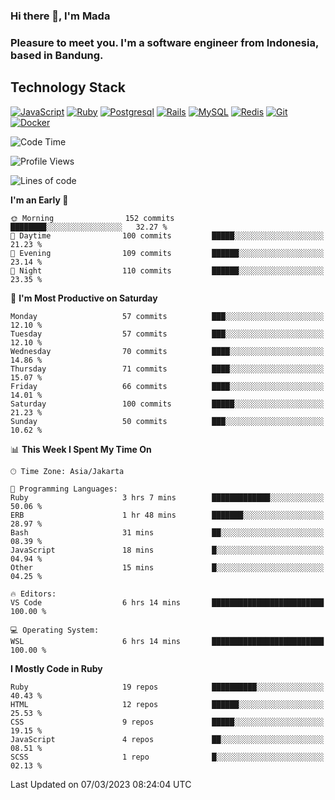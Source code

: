 ### Hi there 👋, I'm Mada
### Pleasure to meet you. I'm a software engineer from Indonesia, based in Bandung.

## Technology Stack

[![JavaScript](https://img.shields.io/badge/-JavaScript-%23F7DF1C?style=flat-square&logo=javascript&logoColor=000000&labelColor=%23F7DF1C&color=%23FFCE5A)](https://www.javascript.com/)
[![Ruby](https://img.shields.io/badge/Ruby-CC342D?style=flat-square&logo=ruby&logoColor=white)](https://www.ruby-lang.org/en/)
[![Postgresql](https://img.shields.io/badge/PostgreSQL-316192?style=flat-square&logo=postgresql&logoColor=ffffff)](https://www.postgresql.org/)
[![Rails](https://img.shields.io/badge/Ruby_on_Rails-CC0000?style=flat-square&logo=ruby-on-rails&logoColor=white)](https://rubyonrails.org/)
[![MySQL](https://img.shields.io/badge/-MySQL-4479A1?style=flat-square&logo=MySQL&logoColor=ffffff)](https://www.mysql.com/)
[![Redis](https://img.shields.io/badge/-Redis-DC382D?style=flat-square&logo=Redis&logoColor=ffffff)](https://redis.io/)
[![Git](https://img.shields.io/badge/-Git-%23F05032?style=flat-square&logo=git&logoColor=%23ffffff)](https://git-scm.com/)
[![Docker](https://img.shields.io/badge/-Docker-2496ED?style=flat-square&logo=docker&logoColor=ffffff)](https://www.docker.com/)
<!--
**madaarya/madaarya** is a ✨ _special_ ✨ repository because its `README.md` (this file) appears on your GitHub profile.

Here are some ideas to get you started:

- 🔭 I’m currently working on ...
- 🌱 I’m currently learning ...
- 👯 I’m looking to collaborate on ...
- 🤔 I’m looking for help with ...
- 💬 Ask me about ...
- 📫 How to reach me: ...
- 😄 Pronouns: ...
- ⚡ Fun fact: ...
-->
<!--START_SECTION:waka-->
![Code Time](http://img.shields.io/badge/Code%20Time-5%2C225%20hrs%2026%20mins-blue)

![Profile Views](http://img.shields.io/badge/Profile%20Views-0-blue)

![Lines of code](https://img.shields.io/badge/From%20Hello%20World%20I%27ve%20Written-18.3%20million%20lines%20of%20code-blue)

**I'm an Early 🐤** 

```text
🌞 Morning                152 commits         ████████░░░░░░░░░░░░░░░░░   32.27 % 
🌆 Daytime                100 commits         █████░░░░░░░░░░░░░░░░░░░░   21.23 % 
🌃 Evening                109 commits         ██████░░░░░░░░░░░░░░░░░░░   23.14 % 
🌙 Night                  110 commits         ██████░░░░░░░░░░░░░░░░░░░   23.35 % 
```
📅 **I'm Most Productive on Saturday** 

```text
Monday                   57 commits          ███░░░░░░░░░░░░░░░░░░░░░░   12.10 % 
Tuesday                  57 commits          ███░░░░░░░░░░░░░░░░░░░░░░   12.10 % 
Wednesday                70 commits          ████░░░░░░░░░░░░░░░░░░░░░   14.86 % 
Thursday                 71 commits          ████░░░░░░░░░░░░░░░░░░░░░   15.07 % 
Friday                   66 commits          ████░░░░░░░░░░░░░░░░░░░░░   14.01 % 
Saturday                 100 commits         █████░░░░░░░░░░░░░░░░░░░░   21.23 % 
Sunday                   50 commits          ███░░░░░░░░░░░░░░░░░░░░░░   10.62 % 
```


📊 **This Week I Spent My Time On** 

```text
🕑︎ Time Zone: Asia/Jakarta

💬 Programming Languages: 
Ruby                     3 hrs 7 mins        █████████████░░░░░░░░░░░░   50.06 % 
ERB                      1 hr 48 mins        ███████░░░░░░░░░░░░░░░░░░   28.97 % 
Bash                     31 mins             ██░░░░░░░░░░░░░░░░░░░░░░░   08.39 % 
JavaScript               18 mins             █░░░░░░░░░░░░░░░░░░░░░░░░   04.94 % 
Other                    15 mins             █░░░░░░░░░░░░░░░░░░░░░░░░   04.25 % 

🔥 Editors: 
VS Code                  6 hrs 14 mins       █████████████████████████   100.00 % 

💻 Operating System: 
WSL                      6 hrs 14 mins       █████████████████████████   100.00 % 
```

**I Mostly Code in Ruby** 

```text
Ruby                     19 repos            ██████████░░░░░░░░░░░░░░░   40.43 % 
HTML                     12 repos            ██████░░░░░░░░░░░░░░░░░░░   25.53 % 
CSS                      9 repos             █████░░░░░░░░░░░░░░░░░░░░   19.15 % 
JavaScript               4 repos             ██░░░░░░░░░░░░░░░░░░░░░░░   08.51 % 
SCSS                     1 repo              █░░░░░░░░░░░░░░░░░░░░░░░░   02.13 % 
```




 Last Updated on 07/03/2023 08:24:04 UTC
<!--END_SECTION:waka-->

